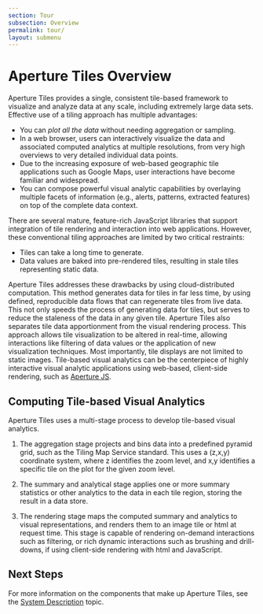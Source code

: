 ```yaml
---
section: Tour
subsection: Overview
permalink: tour/
layout: submenu
---
```


Aperture Tiles Overview
=======================

Aperture Tiles provides a single, consistent tile-based framework to visualize and analyze data at any scale, including extremely large data sets. Effective use of a tiling approach has multiple advantages:

* You can *plot all the data* without needing aggregation or sampling.
* In a web browser, users can interactively visualize the data and associated computed analytics at multiple resolutions, from very high overviews to very detailed individual data points.
* Due to the increasing exposure of web-based geographic tile applications such as Google Maps, user interactions have become familiar and widespread.
* You can compose powerful visual analytic capabilities by overlaying multiple facets of information (e.g., alerts, patterns, extracted features) on top of the complete data context.

There are several mature, feature-rich JavaScript libraries that support integration of tile rendering and interaction into web applications. However, these conventional tiling approaches are limited by two critical restraints:

* Tiles can take a long time to generate.
* Data values are baked into pre-rendered tiles, resulting in stale tiles representing static data.

Aperture Tiles addresses these drawbacks by using cloud-distributed computation. This method generates data for tiles in far less time, by using defined, reproducible data flows that can regenerate tiles from live data. This not only speeds the process of generating data for tiles, but serves to reduce the staleness of the data in any given tile. Aperture Tiles also separates tile data apportionment from the visual rendering process. This approach allows tile visualization to be altered in real-time, allowing interactions like filtering of data values or the application of new visualization techniques. Most importantly, tile displays are not limited to static images. Tile-based visual analytics can be the centerpiece of highly interactive visual analytic applications using web-based, client-side rendering, such as [Aperture JS](http://aperturejs.com/).

Computing Tile-based Visual Analytics
---------------------------------------------------------

Aperture Tiles uses a multi-stage process to develop tile-based visual analytics. 

1. The aggregation stage projects and bins data into a predefined pyramid grid, such as the Tiling Map Service standard.  This uses a (z,x,y) coordinate system, where z identifies the zoom level, and x,y identifies a specific tile on the plot for the given zoom level. 

2. The summary and analytical stage applies one or more summary statistics or other analytics to the data in each tile region, storing the result in a data store. 

3. The rendering stage maps the computed summary and analytics to visual representations, and renders them to an image tile or html at request time. This stage is capable of rendering on-demand interactions such as filtering, or rich dynamic interactions such as brushing and drill-downs, if using client-side rendering with html and JavaScript.

## Next Steps

For more information on the components that make up Aperture Tiles, see the [System Description](components/) topic.